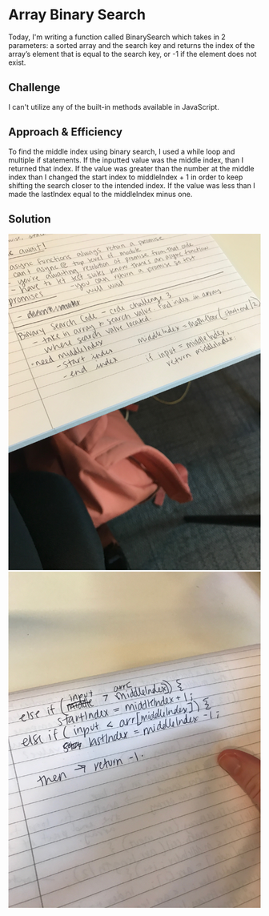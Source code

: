 # Array Binary Search
Today, I'm writing a function called BinarySearch which takes in 2 parameters: a sorted array and the search key and returns the index of the array’s element that is equal to the search key, or -1 if the element does not exist.

## Challenge
I can't utilize any of the built-in methods available in JavaScript.

## Approach & Efficiency
To find the middle index using binary search, I used a while loop and multiple if statements. If the inputted value was the middle index, than I returned that index. If the value was greater than the number at the middle index than I changed the start index to middleIndex + 1 in order to keep shifting the search closer to the intended index. If the value was less than I made the lastIndex equal to the middleIndex minus one. 

## Solution
![](assets/binary-search-1.jpeg)
![](assets/binary-search-2.jpeg)